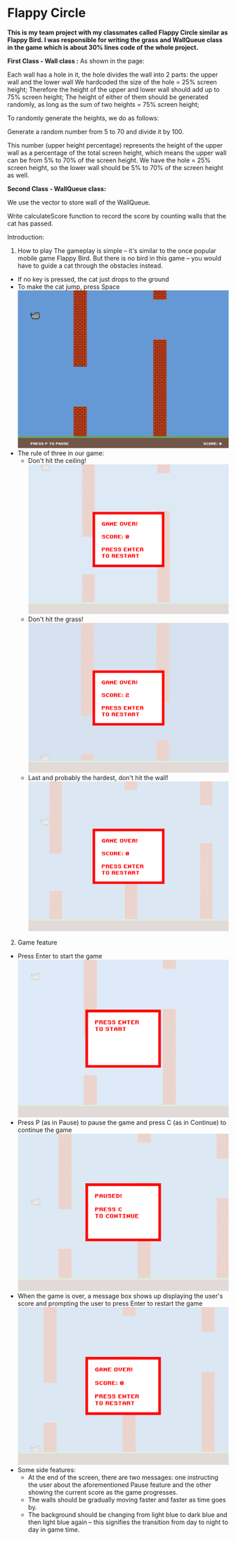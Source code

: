 # Flappy Circle

**This is my team project with my classmates called Flappy Circle similar as Flappy Bird. I was responsible for writing the grass and WallQueue class in the game which is about 30% lines code of the whole project.**

**First Class - Wall class :** As shown in the page: 

Each wall has a hole in it, the hole divides the wall into 2 parts: the upper wall and the lower wall
We hardcoded the size of the hole = 25% screen height;
Therefore the height of the upper and lower wall should add up to 75% screen height;
The height of either of them should be generated randomly, as long as the sum of two heights = 75% screen height;

To randomly generate the heights, we do as follows:

Generate a random number from 5 to 70 and divide it by 100.

This number (upper height percentage) represents the height of the upper wall as a percentage of the total screen height, which means the upper wall can be from 5% to 70% of the screen height. We have the hole = 25% screen height, so the lower wall should be 5% to 70% of the screen height as well.

**Second Class - WallQueue class:**

We use the vector to store wall of the WallQueue.

Write calculateScore function to record the score by counting walls that the cat has passed.

Introduction: 
1. How to play
The gameplay is simple – it's similar to the once popular mobile game Flappy Bird. But there is no bird in this game – you would have to guide a cat through the obstacles instead.

* If no key is pressed, the cat just drops to the ground
* To make the cat jump, press Space ![Normal Gameplay](FlappyCat/GamePics/game.png)
* The rule of three in our game:
  * Don't hit the ceiling! ![Don't Hit The Ceiling](FlappyCat/GamePics/hit_ceiling.png)
  * Don't hit the grass! ![Don't Hit The Grass](FlappyCat/GamePics/hit_ground.png)
  * Last and probably the hardest, don't hit the wall! ![Don't Hit The Wall](FlappyCat/GamePics/hit_wall.png)

2. Game feature
* Press Enter to start the game ![Game Start](FlappyCat/GamePics/start.png)
* Press P (as in Pause) to pause the game and press C (as in Continue) to continue the game ![Pause](FlappyCat/GamePics/pause.png)
* When the game is over, a message box shows up displaying the user's score and prompting the user to press Enter to restart the game ![Game Over](FlappyCat/GamePics/game_over.png)
* Some side features:
  * At the end of the screen, there are two messages: one instructing the user about the aforementioned Pause feature and the other showing the current score as the game progresses.
  * The walls should be gradually moving faster and faster as time goes by.
  * The background should be changing from light blue to dark blue and then light blue again – this signifies the transition from day to night to day in game time.

